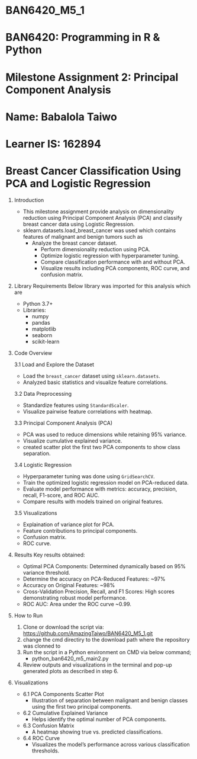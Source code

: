# BAN6420_M5_1
# BAN6420: Programming in R & Python
# Milestone Assignment 2: Principal Component Analysis

# Name: Babalola Taiwo
# Learner IS: 162894
# Breast Cancer Classification Using PCA and Logistic Regression

1. Introduction
	- This milestone assignment provide analysis on dimensionality reduction using Principal Component Analysis (PCA) and classify breast cancer data using Logistic Regression.
 	- sklearn.datasets.load_breast_cancer was used which contains features of malignant and benign tumors such as
  		- Analyze the breast cancer dataset.
    		- Perform dimensionality reduction using PCA.
      		- Optimize logistic regression with hyperparameter tuning.
        	- Compare classification performance with and without PCA.
         	- Visualize results including PCA components, ROC curve, and confusion matrix.

2. Library Requirements
	Below library was imported for this analysis which are
	- Python 3.7+
	- Libraries:
 		- numpy
  		- pandas
  		- matplotlib
  		- seaborn
  		- scikit-learn

3. Code Overview

	3.1 Load and Explore the Dataset
	- Load the `breast_cancer` dataset using `sklearn.datasets`.
	- Analyzed basic statistics and visualize feature correlations.

	3.2 Data Preprocessing
	- Standardize features using `StandardScaler`.
	- Visualize pairwise feature correlations with heatmap.

	3.3 Principal Component Analysis (PCA)
	- PCA was used to reduce dimensions while retaining 95% variance.
	- Visualize cumulative explained variance.
	- created scatter plot the first two PCA components to show class separation.

	3.4 Logistic Regression
	- Hyperparameter tuning was done using `GridSearchCV`.
	- Train the optimized logistic regression model on PCA-reduced data.
	- Evaluate model performance with metrics: accuracy, precision, recall, F1-score, and ROC AUC.
	- Compare results with models trained on original features.

	3.5 Visualizations
	- Explaination of variance plot for PCA.
	- Feature contributions to principal components.
	- Confusion matrix.
	- ROC curve.

4. Results
	Key results obtained:
	- Optimal PCA Components: Determined dynamically based on 95% variance threshold.
	- Determine the accuracy on PCA-Reduced Features: ~97%
	- Accuracy on Original Features: ~98%
	- Cross-Validation Precision, Recall, and F1 Scores: High scores demonstrating robust model performance.
	- ROC AUC: Area under the ROC curve ~0.99.

5. How to Run
	1. Clone or download the script via: https://github.com/AmazingTaiwo/BAN6420_M5_1.git
 	2. change the cmd directiry to the download path where the repository was clonned to
	3. Run the script in a Python environment on CMD via below command;
		- python_ban6420_m5_main2.py
  	4. Review outputs and visualizations in the terminal and pop-up generated plots as described in step 6.

6. Visualizations
    - 6.1 PCA Components Scatter Plot
    	- Illustration of separation between malignant and benign classes using the first two principal components.
    - 6.2 Cumulative Explained Variance
    	- Helps identify the optimal number of PCA components.
    - 6.3 Confusion Matrix
    	- A heatmap showing true vs. predicted classifications.
    - 6.4 ROC Curve
    	- Visualizes the model’s performance across various classification thresholds.

